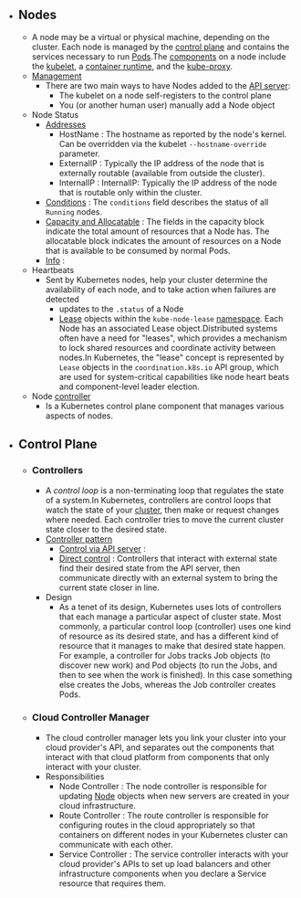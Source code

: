 * ## Nodes
	* A node may be a virtual or physical machine, depending on the cluster. Each node is managed by the [control plane](https://kubernetes.io/docs/reference/glossary/?all=true#term-control-plane) and contains the services necessary to run [Pods](https://kubernetes.io/docs/concepts/workloads/pods/).The [components](https://kubernetes.io/docs/concepts/overview/components/#node-components) on a node include the [kubelet](https://kubernetes.io/docs/reference/generated/kubelet), a [container runtime](https://kubernetes.io/docs/setup/production-environment/container-runtimes), and the [kube-proxy](https://kubernetes.io/docs/reference/command-line-tools-reference/kube-proxy/).
	* [Management](https://kubernetes.io/docs/concepts/architecture/nodes/#management)
		* There are two main ways to have Nodes added to the [API server](https://kubernetes.io/docs/concepts/overview/components/#kube-apiserver):
			*  The kubelet on a node self-registers to the control plane
			* You (or another human user) manually add a Node object
	* Node Status
		*  [Addresses](https://kubernetes.io/docs/concepts/architecture/nodes/#addresses) 
			* HostName : The hostname as reported by the node's kernel. Can be overridden via the kubelet `--hostname-override` parameter.
			* ExternalIP : Typically the IP address of the node that is externally routable (available from outside the cluster).
			* InternalIP : InternalIP: Typically the IP address of the node that is routable only within the cluster.
		-   [Conditions](https://kubernetes.io/docs/concepts/architecture/nodes/#condition) : The `conditions` field describes the status of all `Running` nodes.
		-   [Capacity and Allocatable](https://kubernetes.io/docs/concepts/architecture/nodes/#capacity) : The fields in the capacity block indicate the total amount of resources that a Node has. The allocatable block indicates the amount of resources on a Node that is available to be consumed by normal Pods.
		-   [Info](https://kubernetes.io/docs/concepts/architecture/nodes/#info) : 
	- Heartbeats
		- Sent by Kubernetes nodes, help your cluster determine the availability of each node, and to take action when failures are detected
			-  updates to the `.status` of a Node
			* [Lease](https://kubernetes.io/docs/reference/kubernetes-api/cluster-resources/lease-v1/) objects within the `kube-node-lease` [namespace](https://kubernetes.io/docs/concepts/overview/working-with-objects/namespaces). Each Node has an associated Lease object.Distributed systems often have a need for "leases", which provides a mechanism to lock shared resources and coordinate activity between nodes.In Kubernetes, the "lease" concept is represented by `Lease` objects in the `coordination.k8s.io` API group, which are used for system-critical capabilities like node heart beats and component-level leader election.
	- Node [controller](https://kubernetes.io/docs/concepts/architecture/controller/) 
		- Is a Kubernetes control plane component that manages various aspects of nodes.
- ## Control Plane
	- ### Controllers
		- A _control loop_ is a non-terminating loop that regulates the state of a system.In Kubernetes, controllers are control loops that watch the state of your [cluster](https://kubernetes.io/docs/reference/glossary/?all=true#term-cluster), then make or request changes where needed. Each controller tries to move the current cluster state closer to the desired state.
		*  [Controller pattern](https://kubernetes.io/docs/concepts/architecture/controller/#controller-pattern)
			*  [Control via API server](https://kubernetes.io/docs/concepts/architecture/controller/#control-via-api-server) : 
			*  [Direct control](https://kubernetes.io/docs/concepts/architecture/controller/#direct-control) : Controllers that interact with external state find their desired state from the API server, then communicate directly with an external system to bring the current state closer in line.
		* Design
			* As a tenet of its design, Kubernetes uses lots of controllers that each manage a particular aspect of cluster state. Most commonly, a particular control loop (controller) uses one kind of resource as its desired state, and has a different kind of resource that it manages to make that desired state happen. For example, a controller for Jobs tracks Job objects (to discover new work) and Pod objects (to run the Jobs, and then to see when the work is finished). In this case something else creates the Jobs, whereas the Job controller creates Pods.
	* ### Cloud Controller Manager
		* The cloud controller manager lets you link your cluster into your cloud provider's API, and separates out the components that interact with that cloud platform from components that only interact with your cluster.
		* Responsibilities
			* Node Controller : The node controller is responsible for updating [Node](https://kubernetes.io/docs/concepts/architecture/nodes/) objects when new servers are created in your cloud infrastructure.
			* Route Controller : The route controller is responsible for configuring routes in the cloud appropriately so that containers on different nodes in your Kubernetes cluster can communicate with each other.
			* Service Controller : The service controller interacts with your cloud provider's APIs to set up load balancers and other infrastructure components when you declare a Service resource that requires them.



